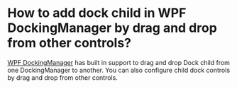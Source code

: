 # How to add dock child in WPF DockingManager by drag and drop from other controls?

[WPF DockingManager](https://www.syncfusion.com/wpf-controls/docking) has built in support to drag and drop Dock child from one DockingManager to another. You can also configure child dock controls by drag and drop from other controls. 